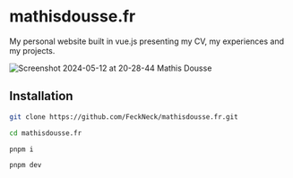 # mathisdousse.fr

My personal website built in vue.js presenting my CV, my experiences and my projects.

![Screenshot 2024-05-12 at 20-28-44 Mathis Dousse](https://github.com/FeckNeck/mathisdousse.fr/assets/41020659/e01a4c1a-5b5b-4608-b243-6a76ae0585d7)

## Installation

```sh
git clone https://github.com/FeckNeck/mathisdousse.fr.git

cd mathisdousse.fr

pnpm i

pnpm dev
```
